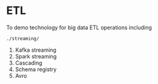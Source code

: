 



# ETL

To demo technology for big data ETL operations including

`./streaming/`

1. Kafka streaming
1. Spark streaming
1. Cascading
1. Schema registry
1. Avro



